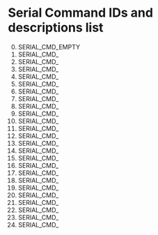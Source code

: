 # Serial Command IDs and descriptions list
  0. SERIAL_CMD_EMPTY
  1. SERIAL_CMD_
  2. SERIAL_CMD_
  3. SERIAL_CMD_
  4. SERIAL_CMD_
  5. SERIAL_CMD_
  6. SERIAL_CMD_
  7. SERIAL_CMD_
  8. SERIAL_CMD_
  9. SERIAL_CMD_
  10. SERIAL_CMD_
  11. SERIAL_CMD_
  12. SERIAL_CMD_
  13. SERIAL_CMD_
  14. SERIAL_CMD_
  15. SERIAL_CMD_
  16. SERIAL_CMD_
  17. SERIAL_CMD_
  18. SERIAL_CMD_
  19. SERIAL_CMD_
  20. SERIAL_CMD_
  21. SERIAL_CMD_
  22. SERIAL_CMD_
  23. SERIAL_CMD_
  24. SERIAL_CMD_
